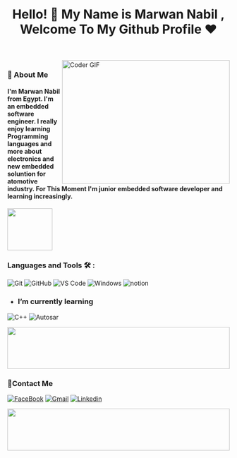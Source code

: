 <h1 align="center">Hello! 👋 <!-- <img src="https://raw.githubusercontent.com/MartinHeinz/MartinHeinz/master/wave.gif" width="25px"> --> My Name is Marwan Nabil , Welcome To My Github Profile ♥</h1>
<!-- # Hello! <img src="https://raw.githubusercontent.com/MartinHeinz/MartinHeinz/master/wave.gif" width="30px"> My Name is Marwan, Welcome To My Github Profile ♥  -->
<!-- <img src="https://github.com/Govindv7555/Govindv7555/blob/main/49e76e0596857673c5c80c85b84394c1.gif" width=1000px height=95px> -->

<br/>
<br/>

<img align="right" src="https://media.giphy.com/media/SWoSkN6DxTszqIKEqv/giphy.gif" alt="Coder GIF" width="380" height="280">

<h3>🚀 About Me</h3> 
<h4> I'm Marwan Nabil from Egypt. I'm an embedded software engineer. I really enjoy learning Programming languages and more about electronics and new embedded soluntion for atomotive industry. For This Moment I'm junior embedded software developer and learning increasingly. </h4>


	

<img align="center" src="https://github.com/Govindv7555/Govindv7555/blob/main/49e76e0596857673c5c80c85b84394c1.gif" width= 45% height=95px>

### Languages and Tools 🛠 : 


![Git](https://img.shields.io/badge/-Git-%23F05032?style=flat-square&logo=git&logoColor=%23ffffff)
![GitHub](https://img.shields.io/badge/-GitHub-181717?style=flat-square&logo=github)
![VS Code](http://img.shields.io/badge/-VS%20Code-007ACC?style=flat-square&logo=visual-studio-code&logoColor=ffffff)
![Windows](http://img.shields.io/badge/-Windows-0078D6?style=flat-square&logo=windows&logoColor=ffffff)
![notion](https://img.shields.io/badge/-notion-fff?style=flat-square&logo=notion&logoColor=000)



- ### I’m currently learning 
![C++](https://upload.wikimedia.org/wikipedia/commons/1/18/ISO_C%2B%2B_Logo.svg)
![Autosar](https://scontent.fcai19-8.fna.fbcdn.net/v/t39.30808-6/307758701_577941214126798_7766548068507452721_n.png?_nc_cat=107&ccb=1-7&_nc_sid=5f2048&_nc_ohc=ERBKuyb_SyIAb65bQtH&_nc_ht=scontent.fcai19-8.fna&oh=00_AfCEwaH7PXnD8G7CTnJIEtFB4COfs-84270jdMywrMot7Q&oe=661B5B35)

<img src="https://github.com/Govindv7555/Govindv7555/blob/main/49e76e0596857673c5c80c85b84394c1.gif" width=100% height=95px>

 ### 🔗Contact Me
[![FaceBook](https://img.shields.io/badge/Facebook-1877F2?style=for-the-badge&logo=facebook&logoColor=white)](https://www.facebook.com/profile.php?id=100071876901776)
[![Gmail](https://img.shields.io/badge/Gmail-D14836?style=for-the-badge&logo=gmail&logoColor=white&link=mailto:marwannabil007@gmail.com)](mailto:marwannabil007@gmail.com
)
[![Linkedin](https://img.shields.io/badge/LinkedIn-0077B5?style=for-the-badge&logo=linkedin&logoColor=white
)](www.linkedin.com/in/marwan-nabil-30341b264)

 <img src="https://github.com/Govindv7555/Govindv7555/blob/main/49e76e0596857673c5c80c85b84394c1.gif" width=100% height=95px>


